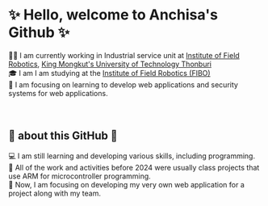 # ✨ Hello, welcome to Anchisa's Github ✨

🙆‍♀️ I am currently working in Industrial service unit at [Institute of Field Robotics](https://www.kmutt.ac.th/en/faculty/institute-of-field-robotics/), [King Mongkut's University of Technology Thonburi](https://www.kmutt.ac.th/en/)<br/>
🎓 I am  I am studying at the [Institute of Field Robotics (FIBO)](https://www.kmutt.ac.th/en/faculty/institute-of-field-robotics/)<br/>
🤔 I am focusing on learning to develop web applications and security systems for web applications.<br/>
<br/>
<br/>
## 🌱 about this GitHub 🌱
💻 I am still learning and developing various skills, including programming. <br/>
📖 All of the work and activities before 2024 were usually class projects that use ARM for microcontroller programming.<br/>
👾 Now, I am focusing on developing my very own web application for a project along with my team.



<!--
**SunnysunKiss/SunnysunKiss** is a ✨ _special_ ✨ repository because its `README.md` (this file) appears on your GitHub profile.

Here are some ideas to get you started:

- 🔭 I’m currently working on ...
- 🌱 I’m currently learning ...
- 👯 I’m looking to collaborate on ...
- 🤔 I’m looking for help with ...
- 💬 Ask me about ...
- 📫 How to reach me: ...
- 😄 Pronouns: ...
- ⚡ Fun fact: ...
-->
